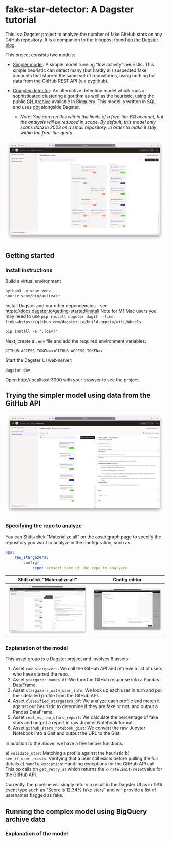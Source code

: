 # fake-star-detector: A Dagster tutorial

This is a Dagster project to analyze the number of fake GitHub stars on any GitHub repository. It is a companion to the blogpost found [on the Dagster blog](https:dagster.io/blog).

This project consists two models:
- [Simpler model](#trying-the-simpler-model-using-data-from-the-github-api): A simple model running “low activity” heuristic. This simple heuristic can detect many (but hardly all) suspected fake accounts that starred the same set of repositories, using nothing but data from the GitHub REST API (via [pygithub](https://github.com/PyGithub/PyGithub)).

- [Complex detector](#running-the-complex-model-using-bigquery-archive-data): An alternative detection model which runs a sophisticated clustering algorithm as well as the heuristic, using the public [GH Archive](https://www.gharchive.org) available in Bigquery. This model is written in SQL and uses [dbt](https://github.com/dbt-labs/dbt-core) alongside Dagster.
  * *Note: You can run this within the limits of a free-tier BQ account, but the analysis will be reduced in scope. By default, this model only scans data in 2023 on a small repository, in order to make it stay within the free-tier quota.*

<p align="center">
    <img width="600" alt="global-asset-lineage" src="./screenshots/global-asset-lineage.png">
</p>

## Getting started

### Install instructions

Build a virtual environment
```commandline
python3 -m venv venv
source venv/bin/activate
```
Install Dagster and our other dependencies - see https://docs.dagster.io/getting-started/install
Note for M1 Mac users you may need to use `pip install dagster dagit --find-links=https://github.com/dagster-io/build-grpcio/wiki/Wheels`

```commandline
pip install -e ".[dev]"
```

Next, create a `.env` file and add the required environment variables:
```
GITHUB_ACCESS_TOKEN=<<GITHUB_ACCESS_TOKEN>>
```

Start the Dagster UI web server:

```commandline
dagster dev
```

Open http://localhost:3000 with your browser to see the project.

## Trying the simpler model using data from the GitHub API
<p align="center">
    <img width="600" alt="simple-model" src="./screenshots/simpler-model.png">
</p>

### Specifying the repo to analyze

You can Shift+click "Materialize all" on the asset graph page to specify the repository you want to analyze in the configuration, such as:

```yaml
ops:
    raw_stargazers:
        config:
            repo: <insert name of the repo to analyze>
```


Shift+click "Materialize all"            |  Config editor
:-------------------------:|:-------------------------:
![simpler-model-shift-click](./screenshots/simpler-model-shift-click.png)  |  ![simpler-model-config](./screenshots/simpler-model-config.png)



### Explanation of the model

This asset group is a Dagster project and involves 6 assets:

1) Asset `raw_stargazers`: We call the GitHub API and retrieve a list of users who have starred the repo.
2) Asset `stargazer_names_df`: We turn the GitHub response into a Pandas DataFrame.
3) Asset `stargazers_with_user_info`: We look up each user in turn and pull their detailed profile from the GitHub API.
4) Asset `classified_stargazers_df`: We analyze each profile and match it against our heuristic to determine if they are fake or not, and output a Pandas DataFrame.
5) Asset `real_vs_raw_stars_report`: We calculate the percentage of fake stars and output a report in raw Jupyter Notebook format.
6) Asset `github_stars_notebook_gist`: We convert the raw Jupyter Notebook into a Gist and output the URL to the Gist.

In addition to the above, we have a few helper functions:

a) `validate_star`: Matching a profile against the heuristic
b) `see_if_user_exists`: Verifying that a user still exists before pulling the full details
c) `handle_exception`: Handling exceptions for the GitHub API call.  This op calls on `get_retry_at` which returns the `x-ratelimit-reset`value for the GitHub API.

Currently, the pipeline will simply return a result in the Dagster UI as in `INFO` event type such as "Score is 12.34% fake stars" and will provide a list of usernames flagged as fake.

## Running the complex model using BigQuery archive data

### Explanation of the model
